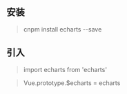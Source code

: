 ## 安装

> cnpm install echarts --save

## 引入

> import echarts from 'echarts'

> Vue.prototype.$echarts = echarts 